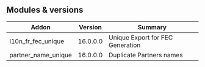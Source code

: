 ## Modules & versions

| Addon                    | Version     | Summary                              |
|--------------------------|-------------|--------------------------------------|
| l10n_fr_fec_unique       | 16.0.0.0    | Unique Export for FEC Generation    |
| partner_name_unique      | 16.0.0.0    | Duplicate Partners names             |